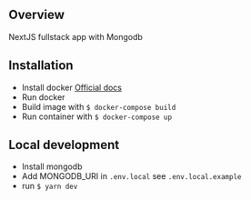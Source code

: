 ## Overview

NextJS fullstack app with Mongodb

## Installation

- Install docker [Official docs](https://docs.docker.com/engine/install/)
- Run docker
- Build image with `$ docker-compose build`
- Run container with `$ docker-compose up`

## Local development

- Install mongodb
- Add MONGODB_URI in `.env.local` see `.env.local.example`
- run `$ yarn dev`
